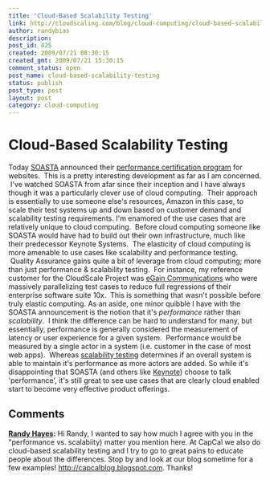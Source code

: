```yaml
---
title: 'Cloud-Based Scalability Testing'
link: http://cloudscaling.com/blog/cloud-computing/cloud-based-scalability-testing/
author: randybias
description: 
post_id: 425
created: 2009/07/21 08:30:15
created_gmt: 2009/07/21 15:30:15
comment_status: open
post_name: cloud-based-scalability-testing
status: publish
post_type: post
layout: post
category: cloud-computing
---
```


# Cloud-Based Scalability Testing

Today [SOASTA](http://www.soasta.com) announced their [performance certification program](http://www.soasta.com/company/news/pr20090721.html) for websites.  This is a pretty interesting development as far as I am concerned.  I've watched SOASTA from afar since their inception and I have always though it was a particularly clever use of cloud computing.  Their approach is essentially to use someone else's resources, Amazon in this case, to scale their test systems up and down based on customer demand and scalability testing requirements. I'm enamored of the use cases that are relatively unique to cloud computing.  Before cloud computing someone like SOASTA would have had to build out their own infrastructure, much like their predecessor Keynote Systems.  The elasticity of cloud computing is more amenable to use cases like scalability and performance testing.  Quality Assurance gains quite a bit of leverage from cloud computing; more than just performance & scalability testing.  For instance, my reference customer for the CloudScale Project was [eGain Communications](http://www.egain.com) who were massively parallelizing test cases to reduce full regressions of their enterprise software suite 10x.  This is something that wasn't possible before truly elastic computing. As an aside, one minor quibble I have with the SOASTA announcement is the notion that it's _performance_ rather than _scalability_.  I think the difference can be hard to understand for many, but essentially, performance is generally considered the measurement of latency or user experience for a given system.  Performance would be measured by a single actor in a system (i.e. customer in the case of most web apps).  Whereas [scalability testing](http://lethargy.org/~jesus/archives/91-Scalability-vs.-Performance-it-isnt-a-battle.html) determines if an overall system is able to maintain it's performance as more actors are added. So while it's disappointing that SOASTA (and others like [Keynote](http://www.keynote.com)) choose to talk 'performance', it's still great to see use cases that are clearly cloud enabled start to become very effective product offerings.

## Comments

**[Randy Hayes](#189 "2009-07-25 12:41:31"):** Hi Randy, I wanted to say how much I agree with you in the "performance vs. scalabiity) matter you mention here. At CapCal we also do cloud-based scalability testing and I try to go to great pains to educate people about the differences. Stop by and look at our blog sometime for a few examples! http://capcalblog.blogspot.com. Thanks!

